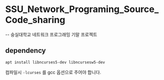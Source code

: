 # SSU_Network_Programing_Source_Code_sharing

--
숭실대학교 네트워크 프로그래밍 기말 프로젝트

## dependency 

    apt install libncurses5-dev libncursesw5-dev
컴파일시    `-lcurses` 를 gcc 옵션으로 주어야 합니다.